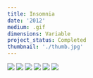 ```yaml
---
title: Insomnia
date: '2012'
medium: .gif
dimensions: Variable
project_status: Completed
thumbnail: './thumb.jpg'
---
```


![](01.gif)
![](02.jpg)
![](03.gif)
![](04.jpg)
![](05.gif)
![](06.jpg)
